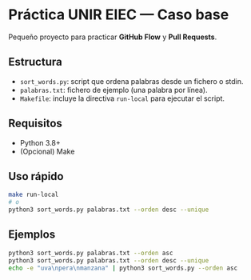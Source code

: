 # Práctica UNIR EIEC — Caso base

Pequeño proyecto para practicar **GitHub Flow** y **Pull Requests**.

## Estructura
- `sort_words.py`: script que ordena palabras desde un fichero o stdin.
- `palabras.txt`: fichero de ejemplo (una palabra por línea).
- `Makefile`: incluye la directiva `run-local` para ejecutar el script.

## Requisitos
- Python 3.8+
- (Opcional) Make

## Uso rápido
```bash
make run-local
# o
python3 sort_words.py palabras.txt --orden desc --unique
```

## Ejemplos
```bash
python3 sort_words.py palabras.txt --orden asc
python3 sort_words.py palabras.txt --orden desc --unique
echo -e "uva\npera\nmanzana" | python3 sort_words.py --orden asc
```
